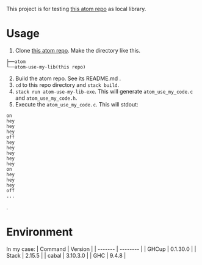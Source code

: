 This project is for testing [this atom repo](https://github.com/yosukeueda33/atom) as local library.

# Usage
1. Clone [this atom repo](https://github.com/yosukeueda33/atom). Make the directory like this.
```
├──atom
└──atom-use-my-lib(this repo)
```
2. Build the atom repo. See its README.md .
3. `cd` to this repo directory and `stack build`.
4. `stack run atom-use-my-lib-exe`. This will generate `atom_use_my_code.c` and `atom_use_my_code.h`.
5. Execute the `atom_use_my_code.c`. This will stdout:
```
on
hey
hey
hey
off
hey
hey
hey
hey
hey
on
hey
hey
hey
off
...
```
. 

# Environment
In my case:
| Command | Version  |
| ------- | -------- |
| GHCup   | 0.1.30.0 |
| Stack   | 2.15.5   |
| cabal   | 3.10.3.0 |
| GHC     | 9.4.8    |
